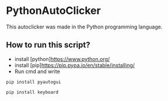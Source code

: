 # PythonAutoClicker

This autoclicker was made in the Python programming language.

## How to run this script?

* install [python]<https://www.python.org/>
* install [pip]<https://pip.pypa.io/en/stable/installing/>
* Run cmd and write 

`pip install pyautogui`

`pip install keyboard`
